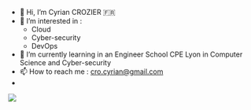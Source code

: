 - 👋 Hi, I’m Cyrian CROZIER 🇫🇷
- 👀 I’m interested in :
    - Cloud
    - Cyber-security
    - DevOps
- 🌱 I’m currently learning in an Engineer School CPE Lyon in Computer Science and Cyber-security
- 📫 How to reach me : cro.cyrian@gmail.com  
- 

<a href="https://www.linkedin.com/in/cyrian-crozier/">
    <img align="center" src="https://icon.horse/icon/linkedin.com" />
  </a>

 

<!---
c-crozier/c-crozier is a ✨ special ✨ repository because its `README.md` (this file) appears on your GitHub profile.
You can click the Preview link to take a look at your changes.
--->
